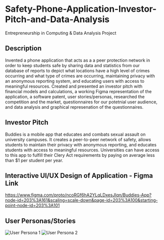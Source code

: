 # Safety-Phone-Application-Investor-Pitch-and-Data-Analysis

Entrepreneurship in Computing & Data Analysis Project

## Description

Invented a phone application that acts as a a peer protection network in order to keep students safe by sharing data and statistics from our database of reports to depict what locations have a high level of crimes occurring and what type of crimes are occurring, maintaining privacy with an anonymous reporting system, and educating users with access to meaningful resources. Created and presented an investor pitch with financial models and calculations, a working Figma representation of the application, a software patent, user stories/personas, researched the competition and the market, questionnaires for our potetnial user audience, and data analysis and graphical represenation of the questionnaires.

## Investor Pitch

Buddies is a mobile app that educates and combats sexual assault on university campuses. It creates a peer-to-peer network of safety, allows students to maintain their privacy with anonymous reporting, and educates students with access to meaningful resources. Universities can have access to this app to fulfill their Clery Act requirements by paying on average less than $1 per student per year.

## Interactive UI/UX Design of Application - Figma Link

https://www.figma.com/proto/ncoRGf6hA2YLqLDxesJIqn/Buddies-App?node-id=203%3A161&scaling=scale-down&page-id=203%3A100&starting-point-node-id=203%3A101

## User Personas/Stories

![User Persona 1](https://user-images.githubusercontent.com/97551999/191624013-ae850c65-d063-47cb-8de2-f08be4c18a1e.png)
![User Persona 2](https://user-images.githubusercontent.com/97551999/191624023-63436ab2-715f-4387-88d0-10ec31a98743.png)
